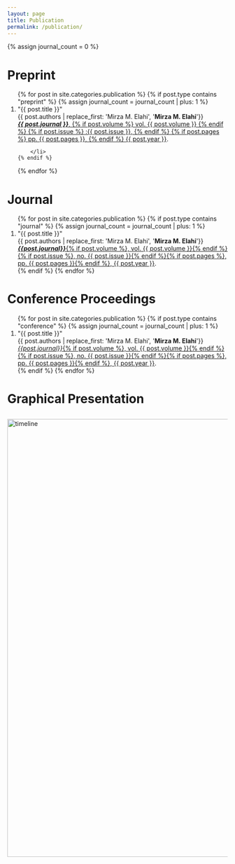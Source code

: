 ```yaml
---
layout: page
title: Publication
permalink: /publication/
---
```

{% assign journal_count = 0 %}
<h1>Preprint</h1>
<div >
<ol class="number-listing">
{% for post in site.categories.publication %}
    {% if post.type contains "preprint" %}
        {% assign journal_count = journal_count | plus: 1 %}
        <li>
        "{{ post.title }}"
        <br>{{ post.authors | replace_first: 'Mirza M. Elahi', '<b>Mirza M. Elahi</b>'}}
        <br>
            <a href="{{ post.fulltext }}">
            <b><i>{{ post.journal }}</i></b>,
            {% if post.volume %}
            vol. {{ post.volume }}
            {% endif %}
            {% if post.issue %}
            :{{ post.issue }},
            {% endif %}
            {% if post.pages %}
            pp. {{ post.pages }},
            {% endif %}
            {{ post.year }}</a>.
            </br>

        </li>
    {% endif %}
{% endfor %}
</ol>
</div>


<h1>Journal</h1>
<div >
<ol class="number-listing">
{% for post in site.categories.publication %}
    {% if post.type contains "journal" %}
        {% assign journal_count = journal_count | plus: 1 %}
        <li>
        "{{ post.title }}"
        <br>{{ post.authors | replace_first: 'Mirza M. Elahi', '<b>Mirza M. Elahi</b>'}}
        <br>
            <a href="{{ post.fulltext }}"><b><i>{{post.journal}}</i></b>{% if post.volume %}, vol. {{ post.volume }}{% endif %}{% if post.issue %}, no. {{ post.issue }}{% endif %}{% if post.pages %}, pp. {{ post.pages }}{% endif %}, {{ post.year }}</a>.
            </br>
        </li>
    {% endif %}
{% endfor %}
</ol>
</div>
<h1>Conference Proceedings</h1>

<div>
    <ol class="number-listing">
        {% for post in site.categories.publication %}
            {% if post.type contains "conference" %}
                {% assign journal_count = journal_count | plus: 1 %}
                <li>
                    "{{ post.title }}"
                    <br>{{ post.authors | replace_first: 'Mirza M. Elahi', '<b>Mirza M. Elahi</b>'}}
                    <br>
                        <a href="{{ post.fulltext }}"><i>{{post.journal}}</i>{% if post.volume %}, vol. {{ post.volume }}{% endif %}{% if post.issue %}, no. {{ post.issue }}{% endif %}{% if post.pages %}, pp. {{ post.pages }}{% endif %}, {{ post.year }}</a>.
                    </br>
                </li>
            {% endif %}
        {% endfor %}
    </ol>
</div>

<h1>Graphical Presentation </h1>
<div>
<img class="Picture" src="{{ site.baseurl }}/images/scholarPlot.png" alt="timeline" width="1000" style="padding: 10px 0 0 0;">
</div>
